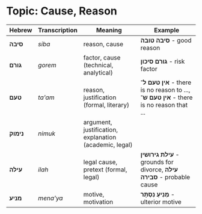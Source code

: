# Topic: Cause, Reason

| **Hebrew** | **Transcription** |  **Meaning**            | **Example** |
| -------------- | --------------- | -------------------------- | -------- |
| **סיבה**           | *siba*            | reason, cause              | **סיבה טובה** - good reason |
| **גורם**           | *gorem*           | factor, cause (technical, analytical) | **גורם סיכון** - risk factor |
| **טעם**            | *ta'am*           | reason, justification (formal, literary)     | **אין טעם ל־** - there is no reason to ..., **אין טעם ש־** - there is no reason that ... |
| **נימוק**          | *nimuk*           | argument, justification, explanation (academic, legal) | |
| **עילה**           | *ilah*            | legal cause, pretext (formal, legal)   | **עילת גירושין** - grounds for divorce, **עילה סבירה** - probable cause |
| **מניע**           | *mena'ya*         | motive, motivation         | **מְנִיעַ נִסְתָּר** - ulterior motive |
